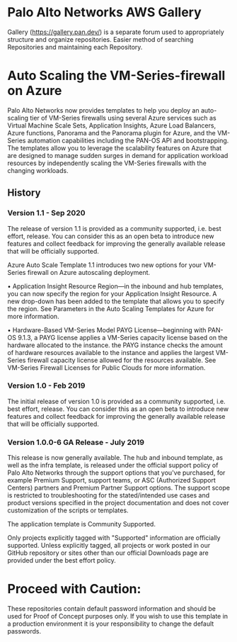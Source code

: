 # Palo Alto Networks AWS Gallery

Gallery (https://gallery.pan.dev/) is a separate forum used to appropriately structure and organize repositories. Easier method of searching Repositories and maintaining each Repository.

# Auto Scaling the VM-Series-firewall on Azure

Palo Alto Networks now provides templates to help you deploy an auto-scaling tier of VM-Series firewalls
using several Azure services such as Virtual Machine Scale Sets, Application Insights, Azure Load Balancers,
Azure functions, Panorama and the Panorama plugin for Azure, and the VM-Series automation capabilities
including the PAN-OS API and bootstrapping. The templates allow you to leverage the scalability features
on Azure that are designed to manage sudden surges in demand for application workload resources by
independently scaling the VM-Series firewalls with the changing workloads.

## History
### Version 1.1 - Sep 2020
The release of version 1.1 is provided as a community supported, i.e. best effort, release. You can consider this as an open beta to introduce new features and collect feedback for improving the generally available release that will be officially supported.

Azure Auto Scale Template 1.1 introduces two new options for your VM-Series firewall on Azure autoscaling deployment.


• Application Insight Resource Region—in the inbound and hub templates, you can now specify the region for your Application Insight Resource. A new drop-down has been added to the template that allows you to specify the region. See Parameters in the Auto Scaling Templates for Azure for more information.

• Hardware-Based VM-Series Model PAYG License—beginning with PAN-OS 9.1.3, a PAYG license applies a VM-Series capacity license based on the hardware allocated to the instance. the PAYG instance checks the amount of hardware resources available to the instance and applies the largest VM-Series firewall capacity license allowed for the resources available. See VM-Series Firewall Licenses for Public Clouds for more information.



### Version 1.0 - Feb 2019  
The initial release of version 1.0 is provided as a community supported, i.e. best effort, release. You can consider this as an open beta to introduce new features and collect feedback for improving the generally available release that will be officially supported.

### Version 1.0.0-6 GA Release - July 2019
This release is now generally available. The hub and inbound template, as well as the infra template, is released under the official support policy of Palo Alto Networks through the support options that you've purchased, for example Premium Support, support teams, or ASC (Authorized Support Centers) partners and Premium Partner Support options. The support scope is restricted to troubleshooting for the stated/intended use cases and product versions specified in the project documentation and does not cover customization of the scripts or templates.

The application template is Community Supported.

Only projects explicitly tagged with "Supported" information are officially supported. Unless explicitly tagged, all projects or work posted in our GitHub repository or sites other than our official Downloads page are provided under the best effort policy.


# Proceed with Caution: 
These repositories contain default password information and should be used for Proof of Concept purposes only. If you wish to use this template in a production environment it is your responsibility to change the default passwords. 

